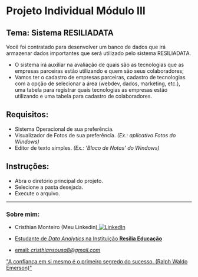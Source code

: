 # Projeto Individual Módulo III

## Tema: Sistema RESILIADATA
Você foi contratado para desenvolver um banco de dados que irá armazenar dados
importantes que será utilizado pelo sistema RESILIADATA.
- O sistema irá auxiliar na avaliação de quais são as tecnologias que as empresas parceiras
estão utilizando e quem são seus colaboradores;
- Vamos ter o cadastro de empresas parceiras, cadastro de tecnologias com a opção de
selecionar a área (webdev, dados, marketing, etc.), uma tabela para registrar quais
tecnologias as empresas estão utilizando e uma tabela para cadastro de colaboradores.

## Requisitos:
- Sistema Operacional de sua preferência.
- Visualizador de Fotos de sua preferência. _(Ex.: aplicativo Fotos do Windows)_
- Editor de texto simples. _(Ex.: 'Bloco de Notas' do Windows)_

## Instruções:
- Abra o diretório principal do projeto.
- Selecione a pasta desejada.
- Execute o arquivo.

---
### Sobre mim:

- Cristhian Monteiro (Meu Linkedin)<a href="https://www.linkedin.com/in/cristhian-monteiro/">
        <img src="https://img.shields.io/badge/LinkedIn-blue?style=flat-square&logo=linkedin" alt="LinkedIn">

- Estudante de _Data Analytics_ na Instituição **Resilia Educação**

- email: _cristhiansousa8@gmail.com_

"A confiança em si mesmo é o primeiro segredo do sucesso. (Ralph Waldo Emerson)"
